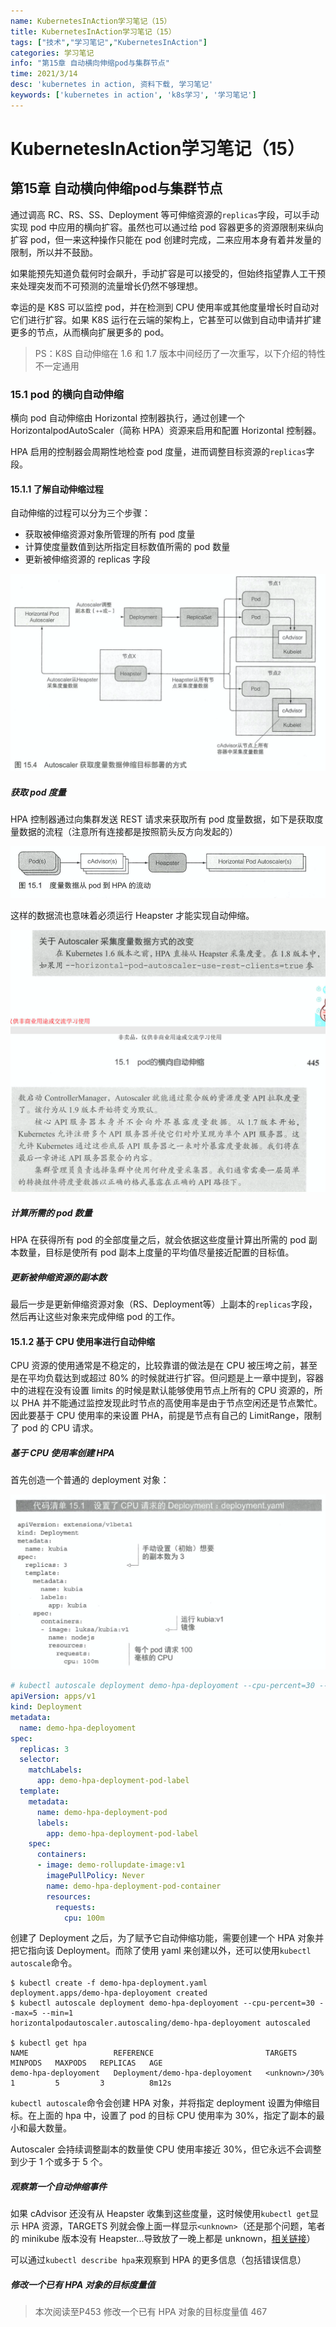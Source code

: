 ```yaml
---
name: KubernetesInAction学习笔记（15）
title: KubernetesInAction学习笔记（15）
tags: ["技术","学习笔记","KubernetesInAction"]
categories: 学习笔记
info: "第15章 自动横向伸缩pod与集群节点"
time: 2021/3/14
desc: 'kubernetes in action, 资料下载, 学习笔记'
keywords: ['kubernetes in action', 'k8s学习', '学习笔记']
---
```


# KubernetesInAction学习笔记（15）

## 第15章 自动横向伸缩pod与集群节点

通过调高 RC、RS、SS、Deployment 等可伸缩资源的`replicas`字段，可以手动实现 pod 中应用的横向扩容。虽然也可以通过给 pod 容器更多的资源限制来纵向扩容 pod，但一来这种操作只能在 pod 创建时完成，二来应用本身有着并发量的限制，所以并不鼓励。

如果能预先知道负载何时会飙升，手动扩容是可以接受的，但始终指望靠人工干预来处理突发而不可预测的流量增长仍然不够理想。

幸运的是 K8S 可以监控 pod，并在检测到 CPU 使用率或其他度量增长时自动对它们进行扩容。如果 K8S 运行在云端的架构上，它甚至可以做到自动申请并扩建更多的节点，从而横向扩展更多的 pod。

> PS：K8S 自动伸缩在 1.6 和 1.7 版本中间经历了一次重写，以下介绍的特性不一定通用

### 15.1 pod 的横向自动伸缩

横向 pod 自动伸缩由 Horizontal 控制器执行，通过创建一个 HorizontalpodAutoScaler（简称 HPA）资源来启用和配置 Horizontal 控制器。

HPA 启用的控制器会周期性地检查 pod 度量，进而调整目标资源的`replicas`字段。

#### 15.1.1 了解自动伸缩过程

自动伸缩的过程可以分为三个步骤：

- 获取被伸缩资源对象所管理的所有 pod 度量
- 计算使度量数值到达所指定目标数值所需的 pod 数量
- 更新被伸缩资源的 replicas 字段

![15-4.png](./images/15-4.png)

##### 获取 pod 度量

HPA 控制器通过向集群发送 REST 请求来获取所有 pod 度量数据，如下是获取度量数据的流程（注意所有连接都是按照箭头反方向发起的）

![15-1.png](./images/15-1.png)

这样的数据流也意味着必须运行 Heapster 才能实现自动伸缩。

![15-1-1.png](./images/15-1-1.png)

##### 计算所需的 pod 数量

HPA 在获得所有 pod 的全部度量之后，就会依据这些度量计算出所需的 pod 副本数量，目标是使所有 pod 副本上度量的平均值尽量接近配置的目标值。

##### 更新被伸缩资源的副本数

最后一步是更新伸缩资源对象（RS、Deployment等）上副本的`replicas`字段，然后再让这些对象来完成伸缩 pod 的工作。

#### 15.1.2 基于 CPU 使用率进行自动伸缩

CPU 资源的使用通常是不稳定的，比较靠谱的做法是在 CPU 被压垮之前，甚至是在平均负载达到或超过 80% 的时候就进行扩容。但问题是上一章中提到，容器中的进程在没有设置 limits 的时候是默认能够使用节点上所有的 CPU 资源的，所以 PHA 并不能通过监控发现此时节点的高使用率是由于节点空闲还是节点繁忙。因此要基于 CPU 使用率的来设置 PHA，前提是节点有自己的 LimitRange，限制了 pod 的 CPU 请求。

##### 基于 CPU 使用率创建 HPA

首先创造一个普通的 deployment 对象：

![code-15-1.png](./images/code-15-1.png)

```yaml
# kubectl autoscale deployment demo-hpa-deployoment --cpu-percent=30 --min=1 --max=5
apiVersion: apps/v1
kind: Deployment
metadata:
  name: demo-hpa-deployoment
spec:
  replicas: 3
  selector:
    matchLabels:
      app: demo-hpa-deployment-pod-label
  template:
    metadata:
      name: demo-hpa-deployment-pod
      labels:
        app: demo-hpa-deployment-pod-label
    spec:
      containers:
      - image: demo-rollupdate-image:v1
        imagePullPolicy: Never
        name: demo-hpa-deployment-pod-container
        resources:
          requests:
            cpu: 100m
```

创建了 Deployment 之后，为了赋予它自动伸缩功能，需要创建一个 HPA 对象并把它指向该 Deployment。而除了使用 yaml 来创建以外，还可以使用`kubectl autoscale`命令。

```shell
$ kubectl create -f demo-hpa-deployment.yaml
deployment.apps/demo-hpa-deployoment created
$ kubectl autoscale deployment demo-hpa-deployoment --cpu-percent=30 --max=5 --min=1
horizontalpodautoscaler.autoscaling/demo-hpa-deployoment autoscaled

$ kubectl get hpa
NAME                   REFERENCE                         TARGETS         MINPODS   MAXPODS   REPLICAS   AGE
demo-hpa-deployoment   Deployment/demo-hpa-deployoment   <unknown>/30%   1         5         3          8m12s
```

`kubectl autoscale`命令会创建 HPA 对象，并将指定 deployment 设置为伸缩目标。在上面的 hpa 中，设置了 pod 的目标 CPU 使用率为 30%，指定了副本的最小和最大数量。

Autoscaler 会持续调整副本的数量使 CPU 使用率接近 30%，但它永远不会调整到少于 1 个或多于 5 个。

##### 观察第一个自动伸缩事件

如果 cAdvisor 还没有从 Heapster 收集到这些度量，这时候使用`kubectl get`显示 HPA 资源，TARGETS 列就会像上面一样显示`<unknown>`（还是那个问题，笔者的 minikube 版本没有 Heapster...导致放了一晚上都是 unknown，[相关链接](https://stackoverflow.com/questions/59262706/k8s-hpa-cant-get-the-cpu-information)）

可以通过`kubectl describe hpa`来观察到 HPA 的更多信息（包括错误信息）

##### 修改一个已有 HPA 对象的目标度量值









> 本次阅读至P453 修改一个已有 HPA 对象的目标度量值 467